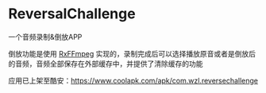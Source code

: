 # ReversalChallenge
一个音频录制&倒放APP

倒放功能是使用 [RxFFmpeg](https://github.com/microshow/RxFFmpeg) 实现的，录制完成后可以选择播放原音或者是倒放后的音频，音频全部保存在外部缓存中，并提供了清除缓存的功能

应用已上架至酷安：https://www.coolapk.com/apk/com.wzl.reversechallenge
